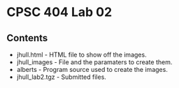 CPSC 404 Lab 02
===============
Contents
-------
* jhull.html - HTML file to show off the images.
* jhull_images - File and the paramaters to create them.
* alberts - Program source used to create the images.
* jhull_lab2.tgz - Submitted files.
